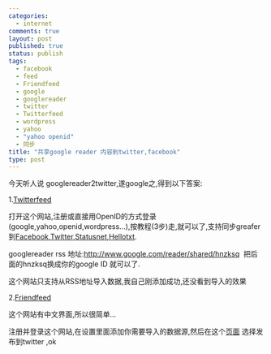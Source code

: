 ```yaml
--- 
categories: 
  - internet
comments: true
layout: post
published: true
status: publish
tags: 
  - facebook
  - feed
  - Friendfeed
  - google
  - googlereader
  - twitter
  - Twitterfeed
  - wordpress
  - yahoo
  - "yahoo openid"
  - 同步
title: "共享google reader 内容到twitter,facebook"
type: post
---
```

今天听人说 googlereader2twitter,遂google之,得到以下答案:

1.<a title="twitterfeed" href="http://twitterfeed.com/" target="_blank">Twitterfeed</a>

打开这个网站,注册或直接用OpenID的方式登录(google,yahoo,openid,wordpress...),按教程(3步)走,就可以了,支持同步greafer到<a href="http://twitterfeed.com/feeds/2613633/services/new?label=Facebook">Facebook</a>,<a href="http://twitterfeed.com/feeds/2613633/services/new?label=twitter">Twitter</a>,<a href="http://twitterfeed.com/feeds/2613633/services/new?label=StatusNet">Statusnet</a>,<a href="http://twitterfeed.com/feeds/2613633/services/new?label=HelloTxt">Hellotxt</a>.

googlereader rss 地址:http://www.google.com/reader/shared/hnzksq  把后面的hnzksq换成你的google ID 就可以了.

这个网站只支持从RSS地址导入数据,我自己刚添加成功,还没看到导入的效果

2.<a href="http://friendfeed.com/" target="_blank">Friendfeed</a>

这个网站有中文界面,所以很简单...

注册并登录这个网站,在设置里面添加你需要导入的数据源,然后在这个<a href="http://friendfeed.com/about/tools" target="_blank">页面</a> 选择发布到twitter ,ok
